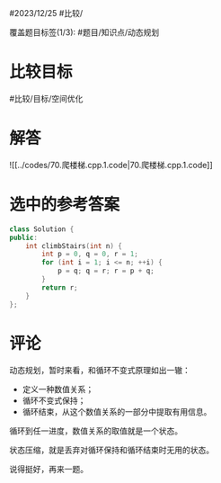 #2023/12/25 #比较/

覆盖题目标签(1/3):  #题目/知识点/动态规划

# 比较目标

#比较/目标/空间优化 

# 解答

![[../codes/70.爬楼梯.cpp.1.code|70.爬楼梯.cpp.1.code]]

# 选中的参考答案

``` c++
class Solution {
public:
	int climbStairs(int n) {
		int p = 0, q = 0, r = 1;
		for (int i = 1; i <= n; ++i) {
			p = q; q = r; r = p + q;
		}
		return r;
	}
};
```

# 评论

动态规划，暂时来看，和循环不变式原理如出一辙：

- 定义一种数值关系；
- 循环不变式保持；
- 循环结束，从这个数值关系的一部分中提取有用信息。

循环到任一进度，数值关系的取值就是一个状态。

状态压缩，就是丢弃对循环保持和循环结束时无用的状态。

说得挺好，再来一题。